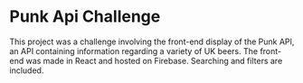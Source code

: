 # Punk Api Challenge

This project was a challenge involving the front-end display of the Punk API, an API containing information regarding a variety of UK beers. The front-end was made in React and hosted on Firebase. Searching and filters are included.
